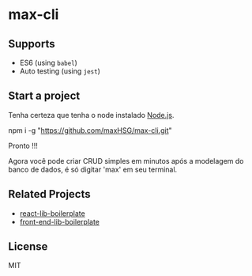 # max-cli

## Supports

- ES6 (using `babel`)
- Auto testing (using `jest`)

## Start a project

Tenha certeza que tenha o node instalado [Node.js](https://nodejs.org/).

npm i -g "https://github.com/maxHSG/max-cli.git"

Pronto !!!

Agora você pode criar CRUD simples em minutos após a modelagem do banco de dados, é só digitar 'max' em seu terminal.


## Related Projects

- [react-lib-boilerplate](https://github.com/cantonjs/react-lib-boilerplate)
- [front-end-lib-boilerplate](https://github.com/cantonjs/front-end-lib-boilerplate)

## License

MIT
